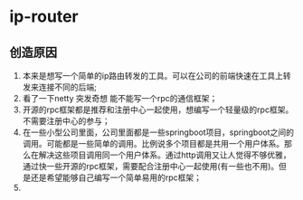 # ip-router

## 创造原因
1. 本来是想写一个简单的ip路由转发的工具。可以在公司的前端快速在工具上转发来连接不同的后端;
2. 看了一下netty 突发奇想 能不能写一个rpc的通信框架；
3. 开源的rpc框架都是推荐和注册中心一起使用，想编写一个轻量级的rpc框架。不需要注册中心的参与；
4. 在一些小型公司里面，公司里面都是一些springboot项目，springboot之间的调用。可能都是一些简单的调用。比例说多个项目都是共用一个用户体系。那么在解决这些项目调用同一个用户体系。通过http调用又让人觉得不够优雅，通过快一些开源的rpc框架，需要配合注册中心一起使用(有一些也不用)。但是还是希望能够自己编写一个简单易用的rpc框架；
5. 